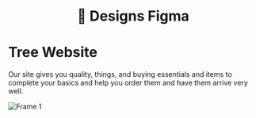 <h1 align="center"> 🍱 Designs Figma</h1>

# Tree Website
Our site gives you quality, things, and buying essentials and items to complete your basics and help you order them and have them arrive very well.

![Frame 1](https://github.com/user-attachments/assets/ad19722e-48ae-4a9d-8821-78234cc44cc1)
